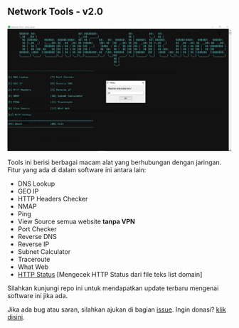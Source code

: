 

## **Network Tools - v2.0**



![enter image description here](https://github.com/IhsanDevs/network-tools/raw/main/Screenshot%20%2856%29.png)


Tools ini berisi berbagai macam alat yang berhubungan dengan jaringan. Fitur yang ada di dalam software ini antara lain:

 - DNS Lookup
 - GEO IP
 - HTTP Headers Checker
 - NMAP
 - Ping
 - View Source semua website **tanpa VPN**
 - Port Checker
 - Reverse DNS
 - Reverse IP
 - Subnet Calculator
 - Traceroute
 - What Web
 - [HTTP Status](https://www.youtube.com/watch?v=vzPk-HY42zI) [Mengecek HTTP Status dari file teks list domain]

Silahkan kunjungi repo ini untuk mendapatkan update terbaru mengenai software ini jika ada.

Jika ada bug atau saran, silahkan ajukan di bagian [issue](https://github.com/IhsanDevs/network-tools/issues/new/choose). Ingin donasi? [klik disini](https://trakteer.id/ihsan.devs).
